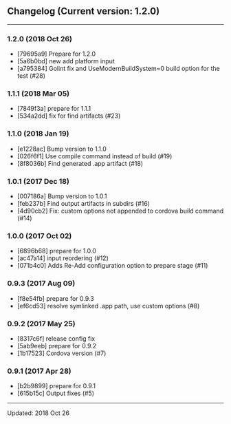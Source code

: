## Changelog (Current version: 1.2.0)

-----------------

### 1.2.0 (2018 Oct 26)

* [79695a9] Prepare for 1.2.0
* [5a6b0bd] new add platform input
* [a795384] Golint fix and UseModernBuildSystem=0 build option for the test (#28)

### 1.1.1 (2018 Mar 05)

* [7849f3a] prepare for 1.1.1
* [534a2dd] fix for find artifacts (#23)

### 1.1.0 (2018 Jan 19)

* [e1228ac] Bump version to 1.1.0
* [026f6f1] Use compile command instead of build (#19)
* [8f8036b] Find generated .app artifact (#18)

### 1.0.1 (2017 Dec 18)

* [007186a] Bump version to 1.0.1
* [feb237b] Find output artifacts in subdirs (#16)
* [4d90cb2] Fix: custom options not appended to cordova build command (#14)

### 1.0.0 (2017 Oct 02)

* [6896b68] prepare for 1.0.0
* [ac47a14] input reordering (#12)
* [071b4c0] Adds Re-Add configuration option to prepare stage (#11)

### 0.9.3 (2017 Aug 09)

* [f8e54fb] prepare for 0.9.3
* [ef6cd53] resolve symlinked .app path, use custom options (#8)

### 0.9.2 (2017 May 25)

* [8317c6f] release config fix
* [5ab9eeb] prepare for 0.9.2
* [1b17523] Cordova version (#7)

### 0.9.1 (2017 Apr 28)

* [b2b9899] prepare for 0.9.1
* [615b15c] Output fixes (#5)

-----------------

Updated: 2018 Oct 26